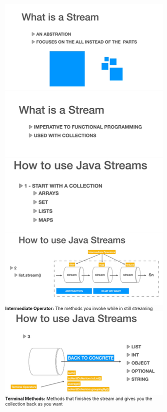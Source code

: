 ![img.png](img.png)
![img_1.png](img_1.png)
![img_2.png](img_2.png)
![img_3.png](img_3.png)
**Intermediate Operator:** The methods you invoke while in still streaming
![img_4.png](img_4.png)
**Terminal Methods:** Methods that finishes the stream and gives you the collection back as you want 